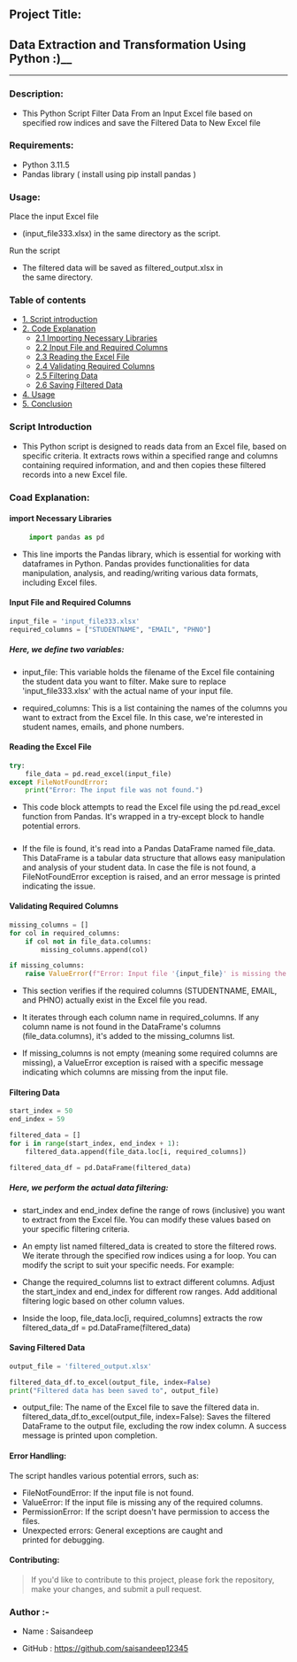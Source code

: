 ## Project Title:
## Data Extraction and Transformation Using Python :)__
---
### Description: 
- This Python Script Filter Data From an Input Excel file based on specified row indices and save the Filtered Data to New Excel file

### Requirements:
+ Python 3.11.5
+ Pandas library ( install using pip install pandas )

### Usage:
 Place the input Excel file
+  (input_file333.xlsx) in the same directory as the script.

 Run the script
+ The filtered data will be saved as filtered_output.xlsx in the same directory.



### Table of contents


* [1. Script introduction](#Script-introduction)
* [2. Code Explanation](#Code-explanation)
    * [2.1 Importing Necessary Libraries](#Importing-Libraries)
    * [2.2 Input File and Required Columns](#Input-File-Required-Columns)
    * [2.3 Reading the Excel File](#reading-excel-file)
    * [2.4 Validating Required Columns](#validating-required-columns)
    * [2.5 Filtering Data](#filtering-data)
    * [2.6 Saving Filtered Data](#saving-filtered-data)
* [4. Usage](#usage)
* [5. Conclusion](#conclusion)

### Script Introduction
+ This Python script is designed to reads data from an Excel file, based on specific criteria. It extracts rows within a specified range and columns containing required information, and  and then copies these filtered records into a new Excel file. 
### Coad Explanation:

#### import Necessary Libraries
```python
     import pandas as pd
```
+ This line imports the Pandas library, which is essential for working with dataframes in Python. Pandas provides functionalities for data manipulation, analysis, and reading/writing various data formats, including Excel files.

#### Input File and Required Columns
```Python
input_file = 'input_file333.xlsx'
required_columns = ["STUDENTNAME", "EMAIL", "PHNO"]
```
##### Here, we define two variables:

##### 
+ input_file: This variable holds the filename of the Excel file containing the student data you want to filter. Make sure to replace 'input_file333.xlsx' with the actual name of your input file.

+ required_columns: This is a list containing the names of the columns you want to extract from the Excel file. In this case, we're interested in student names, emails, and phone numbers.
 
#### Reading the Excel File
``` Python
try:
    file_data = pd.read_excel(input_file)
except FileNotFoundError:
    print("Error: The input file was not found.")
```
+ This code block attempts to read the Excel file using the pd.read_excel function from Pandas. It's wrapped in a try-except block to handle potential errors.

##### 
+ If the file is found, it's read into a Pandas DataFrame named file_data. This DataFrame is a tabular data structure that allows easy manipulation and analysis of your student data.
In case the file is not found, a FileNotFoundError exception is raised, and an error message is printed indicating the issue.

#### Validating Required Columns
```python
missing_columns = []
for col in required_columns:
    if col not in file_data.columns:
        missing_columns.append(col)

if missing_columns:
    raise ValueError(f"Error: Input file '{input_file}' is missing the columns: {', '.join(missing_columns)}")
```
+ This section verifies if the required columns (STUDENTNAME, EMAIL, and PHNO) actually exist in the Excel file you read.

+ It iterates through each column name in required_columns.
If any column name is not found in the DataFrame's columns (file_data.columns), it's added to the missing_columns list.

+ If missing_columns is not empty (meaning some required columns are missing), a ValueError exception is raised with a specific message indicating which columns are missing from the input file.

#### Filtering Data
```python
start_index = 50
end_index = 59

filtered_data = []
for i in range(start_index, end_index + 1):
    filtered_data.append(file_data.loc[i, required_columns])

filtered_data_df = pd.DataFrame(filtered_data)
```

##### Here, we perform the actual data filtering:


+ start_index and end_index define the range of rows (inclusive) you want to extract from the Excel file. You can modify these values based on your specific filtering criteria.
+ An empty list named filtered_data is created to store the filtered rows.
We iterate through the specified row indices using a for loop.
You can modify the script to suit your specific needs. For example:

+ Change the required_columns list to extract different columns.
Adjust the start_index and end_index for different row ranges.
Add additional filtering logic based on other column values.

+ Inside the loop, file_data.loc[i, required_columns] extracts the row
filtered_data_df = pd.DataFrame(filtered_data)
#### Saving Filtered Data
```python
output_file = 'filtered_output.xlsx'

filtered_data_df.to_excel(output_file, index=False)
print("Filtered data has been saved to", output_file)
```
+ output_file: The name of the Excel file to save the filtered data in.
filtered_data_df.to_excel(output_file, index=False): Saves the filtered DataFrame to the output file, excluding the row index column.
A success message is printed upon completion.


#### Error Handling:

The script handles various potential errors, such as:
 * FileNotFoundError: If the input file is not found.
 * ValueError: If the input file is missing any of the required columns.
 * PermissionError: If the script doesn't have permission to access the files.
 * Unexpected errors: General exceptions are caught and printed for debugging.

#### Contributing:
>If you'd like to contribute to this project, please fork the repository, make your changes, and submit a pull request.
### Author :-
- Name : Saisandeep
+ GitHub : https://github.com/saisandeep12345
